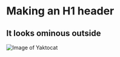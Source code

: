 # Making an H1 header
## It looks ominous outside

![Image of Yaktocat](https://octodex.github.com/images/yaktocat.png)
